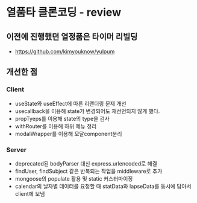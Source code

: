 # 열품타 클론코딩 - review

## 이전에 진행했던 열정품은 타이머 리빌딩
* https://github.com/kimyouknow/yulpum



## 개선한 점


### Client
- useState와 useEffect에 따른 리랜더링 문제 개선
- usecallback을 이용해 state가 변경되어도 재선언되지 않게 했다.
- propTyeps를 이용해 state의 type을 검사
- withRouter를 이용해 하위 메뉴 정리
- modalWrapper를 이용해 모달component분리

### Server
- deprecated된 bodyParser 대신 express.urlencoded로 해결
- findUser, findSubject 같은 반복되는 작업을 middleware로 추가
- mongoose의 populate 활용 및 static 커스터마이징
- calendar의 날자별 데이터를 요청할 때 statData와 lapseData를 동시에 담아서 client에 보냄

